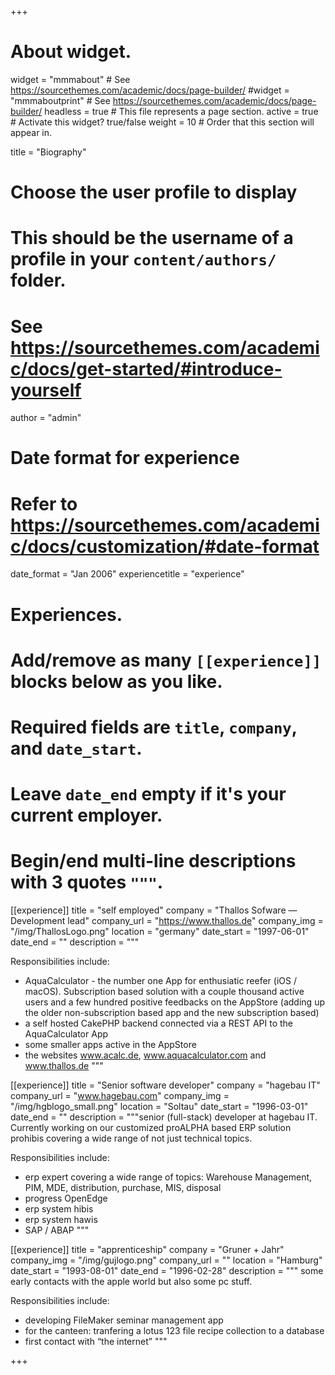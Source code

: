 +++
# About widget.
widget = "mmmabout"  # See https://sourcethemes.com/academic/docs/page-builder/
#widget = "mmmaboutprint"  # See https://sourcethemes.com/academic/docs/page-builder/
headless = true  # This file represents a page section.
active = true  # Activate this widget? true/false
weight = 10  # Order that this section will appear in.

title = "Biography"

# Choose the user profile to display
# This should be the username of a profile in your `content/authors/` folder.
# See https://sourcethemes.com/academic/docs/get-started/#introduce-yourself
author = "admin"


# Date format for experience
#   Refer to https://sourcethemes.com/academic/docs/customization/#date-format
date_format = "Jan 2006"
experiencetitle = "experience"

# Experiences.
#   Add/remove as many `[[experience]]` blocks below as you like.
#   Required fields are `title`, `company`, and `date_start`.
#   Leave `date_end` empty if it's your current employer.
#   Begin/end multi-line descriptions with 3 quotes `"""`.
[[experience]]
  title = "self employed"
  company = "Thallos Sofware — Development lead"
  company_url = "https://www.thallos.de"
  company_img = "/img/ThallosLogo.png"
  location = "germany"
  date_start = "1997-06-01"
  date_end = ""
  description = """

  Responsibilities include:
  
  * AquaCalculator - the number one App for enthusiatic reefer (iOS / macOS). Subscription based solution with a couple thousand active users and a few hundred positive feedbacks on the AppStore (adding up the older non-subscription based app and the new subscription based)
  * a self hosted CakePHP backend connected via a REST API to the AquaCalculator App
  * some smaller apps active in the AppStore
  * the websites www.acalc.de, www.aquacalculator.com and www.thallos.de
  """

[[experience]]
  title = "Senior software developer"
  company = "hagebau IT"
  company_url = "www.hagebau.com"
  company_img = "/img/hgblogo_small.png"
  location = "Soltau"
  date_start = "1996-03-01"
  date_end = ""
  description = """senior (full-stack) developer at hagebau IT. Currently working on our customized proALPHA based ERP solution prohibis covering a wide range of not just technical topics.
  
  Responsibilities include:

  * erp expert covering a wide range of topics: Warehouse Management, PIM, MDE, distribution, purchase, MIS, disposal
  * progress OpenEdge
  * erp system hibis
  * erp system hawis
  * SAP / ABAP
  """

[[experience]]
  title = "apprenticeship"
  company = "Gruner + Jahr"
  company_img = "/img/gujlogo.png"
  company_url = ""
  location = "Hamburg"
  date_start = "1993-08-01"
  date_end = "1996-02-28"
  description = """
  some early contacts with the apple world but also some pc stuff.
  
  Responsibilities include:

  * developing FileMaker seminar management app
  * for the canteen: tranfering a lotus 123 file recipe collection to a database
  * first contact with “the internet”
  """
  

+++
